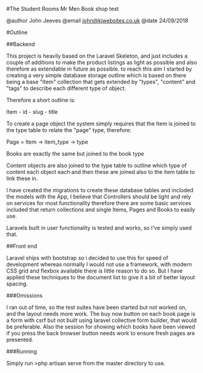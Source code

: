 

#The Student Rooms Mr Men Book shop test

@author John Jeeves
@email john@kjwebsites.co.uk
@date 24/09/2018

#Outline

##Backend

This project is heavily based on the Laravel Skeleton, and just includes a couple of additions to make the product listings as light as possible and also therefore as extendable in future as possible. to reach this aim I started by creating a very simple database storage outline which is based on there being a base "Item" collection that gets extended by "types", "content" and "tags" to describe each different type of object.

Therefore a short outline is:

Item
    - id
    - slug
    - title

To create a page object the system simply requires that the Item is joined to the type table to relate the "page" type, therefore:

Page =
    Item -> item_type -> type

Books are exactly the same but joined to the book type

Content objects are also joined to the type table to outline which type of content each object each and then these are joined also to the item table to link these in.

I have created the migrations to create these database tables and included the models with the App, I believe that Controllers should be light and rely on services for most functionality therefore there are some basic services included that return collections and single Items, Pages and Books to easily use.

Laravels built in user functionality is tested and works, so I've simply used that.

##Front end

Laravel ships with bootstrap so i decided to use this for speed of development whereas normally I would not use a framework, with modern CSS grid and flexbox available there is little reason to do so. But I have applied these techniques to the document list to give it a bit of better layout spacing.

###Omissions

I ran out of time, so the test suites have been started but not worked on, and the layout needs more work. The buy now button on each book page is a form with csrf but not built using laravel collective form builder, that would be preferable. Also the session for showing which books have been viewed if you press the back browser button needs work to ensure fresh pages are presented.

###Running

Simply run >php artisan serve from the master directory to use.



